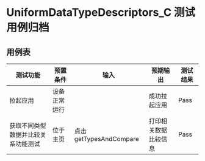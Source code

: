 # UniformDataTypeDescriptors_C 测试用例归档

## 用例表

| 测试功能              |预置条件| 输入              | 预期输出        |测试结果|
|-------------------|--------------------------------|-----------------|-------------|--------------------------------|
| 拉起应用              |	设备正常运行| 		              | 成功拉起应用      |Pass|
| 获取不同类型数据并比较关系功能测试 |	位于主页| 点击getTypesAndCompare | 	打印相关数据比较信息 |Pass|
